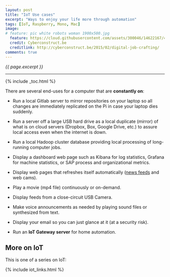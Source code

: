 ```yaml
---
layout: post
title: "IoT Use cases"
excerpt: "Ways to enjoy your life more through automation"
tags: [IoT, Raspberry, Mono, Mac]
image:
# feature: pic white robots woman 1900x500.jpg
  feature: https://cloud.githubusercontent.com/assets/300046/14622167/45abd918-0585-11e6-8537-a58e0b55e3ec.jpg
  credit: Cyberconstruct.be
  creditlink: http://cyberconstruct.be/2015/02/digital-job-crafting/
comments: true
---
```

<i>{{ page.excerpt }}</i>
<hr />

{% include _toc.html %}

There are several end-uses for a computer that are <strong>constantly on</strong>:

* Run a local Gitlab server to mirror repositories on your laptop so all changes are 
   immediately replicated on the Pi in case your laptop dies suddenly.

* Run a server off a large USB hard drive
   as a local duplicate (mirror) of what is on cloud servers (Dropbox, Box, Google Drive, etc.)
   to assure local access even when the internet is down.

* Run a local Hadoop cluster database providing local processing of long-running computer jobs.

* Display a dashboard web page such as Kibana for log statistics, 
   Grafana for machine statistics, or 
   SAP process and organizational metrics.

* Display web pages that refreshes itself automatically ([news feeds](/newsfeeds/) and web cams).

* Play a movie (mp4 file) continuously or on-demand.

* Display feeds from a close-circuit USB Camera.

* Make voice announcements as needed by playing sound files or synthesized from text.

* Display your email so you can just glance at it (at a security risk).

* Run an <strong>IoT Gateway server</strong> for home automation.


## More on IoT #

This is one of a series on IoT:

{% include iot_links.html %}
